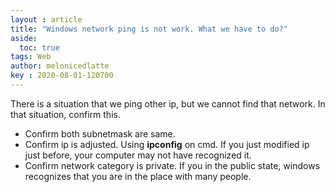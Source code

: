 ```yaml
---
layout : article
title: "Windows network ping is not work. What we have to do?"
aside:
  toc: true
tags: Web
author: melonicedlatte  
key : 2020-08-01-120700
---      
```


There is a situation that we ping other ip, but we cannot find that network. In that situation, confirm this.

- Confirm both subnetmask are same.
- Confirm ip is adjusted. Using **ipconfig** on cmd. If you just modified ip just before, your computer may not have recognized it.
- Confirm network category is private. If you in the public state, windows recognizes that you are in the place with many people.
